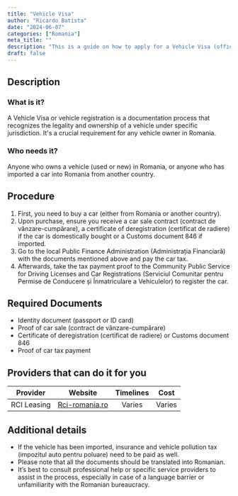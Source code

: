 ```yaml
---
title: "Vehicle Visa"
author: "Ricardo Batista"
date: "2024-06-07"
categories: ["Romania"]
meta_title: ""
description: "This is a guide on how to apply for a Vehicle Visa (officially known as a vehicle registration) in Romania."
draft: false
---
```


## Description
### What is it?
A Vehicle Visa or vehicle registration is a documentation process that recognizes the legality and ownership of a vehicle under specific jurisdiction. It's a crucial requirement for any vehicle owner in Romania.

### Who needs it?
Anyone who owns a vehicle (used or new) in Romania, or anyone who has imported a car into Romania from another country.

## Procedure
1. First, you need to buy a car (either from Romania or another country). 
2. Upon purchase, ensure you receive a car sale contract (contract de vânzare-cumpărare), a certificate of deregistration (certificat de radiere) if the car is domestically bought or a Customs document 846 if imported.
3. Go to the local Public Finance Administration (Administrația Financiară) with the documents mentioned above and pay the car tax.
4. Afterwards, take the tax payment proof to the Community Public Service for Driving Licenses and Car Registrations (Serviciul Comunitar pentru Permise de Conducere și Înmatriculare a Vehiculelor) to register the car.

## Required Documents
- Identity document (passport or ID card)
- Proof of car sale (contract de vânzare-cumpărare)
- Certificate of deregistration (certificat de radiere) or Customs document 846
- Proof of car tax payment

## Providers that can do it for you

| Provider        |     Website                     |     Timelines    |       Cost      |
| --------------- | ------------------------------- | :--------------: | :-------------: |
| RCI Leasing     |  [Rci-romania.ro](http://www.rci-romania.ro/) |      Varies      |        Varies       |

## Additional details
- If the vehicle has been imported, insurance and vehicle pollution tax (impozitul auto pentru poluare) need to be paid as well.
- Please note that all the documents should be translated into Romanian.
- It’s best to consult professional help or specific service providers to assist in the process, especially in case of a language barrier or unfamiliarity with the Romanian bureaucracy.